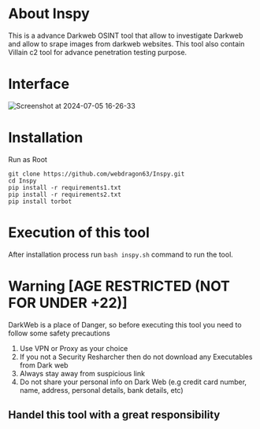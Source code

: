 # About Inspy
This is a advance Darkweb OSINT tool that allow to investigate Darkweb and allow to srape images from darkweb websites.
This tool also contain Villain c2 tool for advance penetration testing purpose.
# Interface
![Screenshot at 2024-07-05 16-26-33](https://github.com/webdragon63/Inspy/assets/117004849/e617e465-7944-4cc3-8a7e-8036536877d9)

# Installation
Run as Root
```shell
git clone https://github.com/webdragon63/Inspy.git
cd Inspy
pip install -r requirements1.txt
pip install -r requirements2.txt
pip install torbot
```
# Execution of this tool
After installation process run `bash inspy.sh` command to run the tool.

# Warning [AGE RESTRICTED (NOT FOR UNDER +22)]
DarkWeb is a place of Danger, so before executing this tool you need to follow some safety precautions

1) Use VPN or Proxy as your choice
2) If you not a Security Resharcher then do not download any Executables from Dark web
3) Always stay away from suspicious link
4) Do not share your personal info on Dark Web (e.g credit card number, name, address, personal details, bank details, etc)

## Handel this tool with a great responsibility
